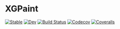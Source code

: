 # XGPaint

[![Stable](https://img.shields.io/badge/docs-stable-blue.svg)](https://xzackli.github.io/XGPaint.jl/stable)
[![Dev](https://img.shields.io/badge/docs-dev-blue.svg)](https://xzackli.github.io/XGPaint.jl/dev)
[![Build Status](https://travis-ci.com/xzackli/XGPaint.jl.svg?branch=master)](https://travis-ci.com/xzackli/XGPaint.jl)
[![Codecov](https://codecov.io/gh/xzackli/XGPaint.jl/branch/master/graph/badge.svg)](https://codecov.io/gh/xzackli/XGPaint.jl)
[![Coveralls](https://coveralls.io/repos/github/xzackli/XGPaint.jl/badge.svg?branch=master)](https://coveralls.io/github/xzackli/XGPaint.jl?branch=master)
